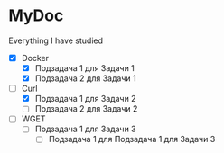 # MyDoc

Everything I have studied


- [X] Docker
    - [X] Подзадача 1 для Задачи 1
    - [X] Подзадача 2 для Задачи 1
- [ ] Curl
    - [X] Подзадача 1 для Задачи 2
    - [ ] Подзадача 2 для Задачи 2
- [ ] WGET
    - [ ] Подзадача 1 для Задачи 3
        - [ ] Подзадача 1 для Подзадача 1 для Задачи 3
